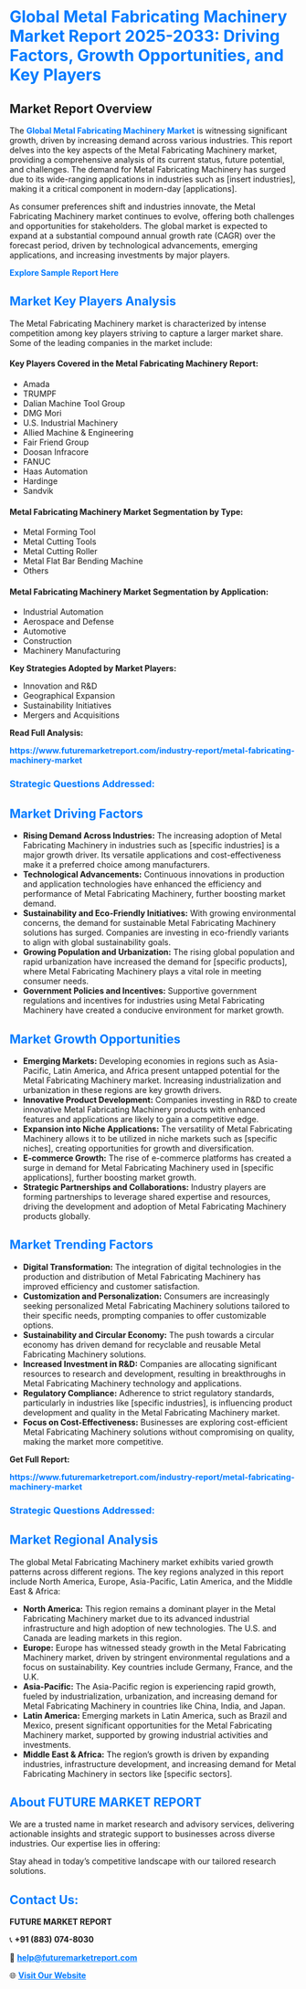 <h1 style="color: #007BFF;">Global Metal Fabricating Machinery Market Report 2025-2033: Driving Factors, Growth Opportunities, and Key Players</h1>

<section id="overview">
<h2>Market Report Overview</h2>
<p>The <a href="https://www.futuremarketreport.com/industry-report/metal-fabricating-machinery-market" style="color: #007BFF; text-decoration: none;"><strong>Global Metal Fabricating Machinery Market</strong></a> is witnessing significant growth, driven by increasing demand across various industries. This report delves into the key aspects of the Metal Fabricating Machinery market, providing a comprehensive analysis of its current status, future potential, and challenges. The demand for Metal Fabricating Machinery has surged due to its wide-ranging applications in industries such as [insert industries], making it a critical component in modern-day [applications].</p>
<p>As consumer preferences shift and industries innovate, the Metal Fabricating Machinery market continues to evolve, offering both challenges and opportunities for stakeholders. The global market is expected to expand at a substantial compound annual growth rate (CAGR) over the forecast period, driven by technological advancements, emerging applications, and increasing investments by major players.</p>
</section>

<section id="overview">
<p><a href="https://www.futuremarketreport.com/request-sample/reportId=59321" style="color: #007BFF; text-decoration: none;"><strong>Explore Sample Report Here</strong></a></p>
</section>

<section id="key-players">
<h2 style="color: #007BFF;">Market Key Players Analysis</h2>
<p>The Metal Fabricating Machinery market is characterized by intense competition among key players striving to capture a larger market share. Some of the leading companies in the market include:</p>
<h4>Key Players Covered in the Metal Fabricating Machinery Report:</h4>
<ul><li>Amada</li><li>TRUMPF</li><li>Dalian Machine Tool Group</li><li>DMG Mori</li><li>U.S. Industrial Machinery</li><li>Allied Machine &amp; Engineering</li><li>Fair Friend Group</li><li>Doosan Infracore</li><li>FANUC</li><li>Haas Automation</li><li>Hardinge</li><li>Sandvik</li></ul>
<h4>Metal Fabricating Machinery Market Segmentation by Type:</h4>
<ul><li>Metal Forming Tool</li><li>Metal Cutting Tools</li><li>Metal Cutting Roller</li><li>Metal Flat Bar Bending Machine</li><li>Others</li></ul>

<h4>Metal Fabricating Machinery Market Segmentation by Application:</h4>
<ul><li>Industrial Automation</li><li>Aerospace and Defense</li><li>Automotive</li><li>Construction</li><li>Machinery Manufacturing</li></ul>
<p><strong>Key Strategies Adopted by Market Players:</strong></p>
<ul>
<li>Innovation and R&D</li>
<li>Geographical Expansion</li>
<li>Sustainability Initiatives</li>
<li>Mergers and Acquisitions</li>
</ul>
</section>

<section>
<p><strong>Read Full Analysis: </strong></p><a href="https://www.futuremarketreport.com/industry-report/metal-fabricating-machinery-market" style="color: #007BFF; text-decoration: none;"><strong>https://www.futuremarketreport.com/industry-report/metal-fabricating-machinery-market</strong></a>
<h3 style="color: #007BFF;">Strategic Questions Addressed:</h3>
</section>

<section id="driving-factors">
<h2 style="color: #007BFF;">Market Driving Factors</h2>
<ul>
<li><strong>Rising Demand Across Industries:</strong> The increasing adoption of Metal Fabricating Machinery in industries such as [specific industries] is a major growth driver. Its versatile applications and cost-effectiveness make it a preferred choice among manufacturers.</li>
<li><strong>Technological Advancements:</strong> Continuous innovations in production and application technologies have enhanced the efficiency and performance of Metal Fabricating Machinery, further boosting market demand.</li>
<li><strong>Sustainability and Eco-Friendly Initiatives:</strong> With growing environmental concerns, the demand for sustainable Metal Fabricating Machinery solutions has surged. Companies are investing in eco-friendly variants to align with global sustainability goals.</li>
<li><strong>Growing Population and Urbanization:</strong> The rising global population and rapid urbanization have increased the demand for [specific products], where Metal Fabricating Machinery plays a vital role in meeting consumer needs.</li>
<li><strong>Government Policies and Incentives:</strong> Supportive government regulations and incentives for industries using Metal Fabricating Machinery have created a conducive environment for market growth.</li>
</ul>
</section>

<section id="growth-opportunities">
<h2 style="color: #007BFF;">Market Growth Opportunities</h2>
<ul>
<li><strong>Emerging Markets:</strong> Developing economies in regions such as Asia-Pacific, Latin America, and Africa present untapped potential for the Metal Fabricating Machinery market. Increasing industrialization and urbanization in these regions are key growth drivers.</li>
<li><strong>Innovative Product Development:</strong> Companies investing in R&D to create innovative Metal Fabricating Machinery products with enhanced features and applications are likely to gain a competitive edge.</li>
<li><strong>Expansion into Niche Applications:</strong> The versatility of Metal Fabricating Machinery allows it to be utilized in niche markets such as [specific niches], creating opportunities for growth and diversification.</li>
<li><strong>E-commerce Growth:</strong> The rise of e-commerce platforms has created a surge in demand for Metal Fabricating Machinery used in [specific applications], further boosting market growth.</li>
<li><strong>Strategic Partnerships and Collaborations:</strong> Industry players are forming partnerships to leverage shared expertise and resources, driving the development and adoption of Metal Fabricating Machinery products globally.</li>
</ul>
</section>

<section id="trending-factors">
<h2 style="color: #007BFF;">Market Trending Factors</h2>
<ul>
<li><strong>Digital Transformation:</strong> The integration of digital technologies in the production and distribution of Metal Fabricating Machinery has improved efficiency and customer satisfaction.</li>
<li><strong>Customization and Personalization:</strong> Consumers are increasingly seeking personalized Metal Fabricating Machinery solutions tailored to their specific needs, prompting companies to offer customizable options.</li>
<li><strong>Sustainability and Circular Economy:</strong> The push towards a circular economy has driven demand for recyclable and reusable Metal Fabricating Machinery solutions.</li>
<li><strong>Increased Investment in R&D:</strong> Companies are allocating significant resources to research and development, resulting in breakthroughs in Metal Fabricating Machinery technology and applications.</li>
<li><strong>Regulatory Compliance:</strong> Adherence to strict regulatory standards, particularly in industries like [specific industries], is influencing product development and quality in the Metal Fabricating Machinery market.</li>
<li><strong>Focus on Cost-Effectiveness:</strong> Businesses are exploring cost-efficient Metal Fabricating Machinery solutions without compromising on quality, making the market more competitive.</li>
</ul>
</section>

<section>
<p><strong>Get Full Report: </strong></p><a href="https://www.futuremarketreport.com/industry-report/metal-fabricating-machinery-market" style="color: #007BFF; text-decoration: none;"><strong>https://www.futuremarketreport.com/industry-report/metal-fabricating-machinery-market</strong></a>
<h3 style="color: #007BFF;">Strategic Questions Addressed:</h3>
</section>


<section id="regional-analysis">
<h2 style="color: #007BFF;">Market Regional Analysis</h2>
<p>The global Metal Fabricating Machinery market exhibits varied growth patterns across different regions. The key regions analyzed in this report include North America, Europe, Asia-Pacific, Latin America, and the Middle East & Africa:</p>
<ul>
<li><strong>North America:</strong> This region remains a dominant player in the Metal Fabricating Machinery market due to its advanced industrial infrastructure and high adoption of new technologies. The U.S. and Canada are leading markets in this region.</li>
<li><strong>Europe:</strong> Europe has witnessed steady growth in the Metal Fabricating Machinery market, driven by stringent environmental regulations and a focus on sustainability. Key countries include Germany, France, and the U.K.</li>
<li><strong>Asia-Pacific:</strong> The Asia-Pacific region is experiencing rapid growth, fueled by industrialization, urbanization, and increasing demand for Metal Fabricating Machinery in countries like China, India, and Japan.</li>
<li><strong>Latin America:</strong> Emerging markets in Latin America, such as Brazil and Mexico, present significant opportunities for the Metal Fabricating Machinery market, supported by growing industrial activities and investments.</li>
<li><strong>Middle East & Africa:</strong> The region’s growth is driven by expanding industries, infrastructure development, and increasing demand for Metal Fabricating Machinery in sectors like [specific sectors].</li>
</ul>
</section>

<footer>
<h2 style="color: #007BFF;">About FUTURE MARKET REPORT</h2>
<p>We are a trusted name in market research and advisory services, delivering actionable insights and strategic support to businesses across diverse industries. Our expertise lies in offering:</p>

<p>Stay ahead in today’s competitive landscape with our tailored research solutions.</p>

<h2 style="color: #007BFF;">Contact Us:</h2>
<p><strong>FUTURE MARKET REPORT</strong></p>
<p>📞 <strong>+91 (883) 074-8030</strong></p>
<p>📧 <strong><a href="mailto:help@futuremarketreport.com" style="color: #007BFF;">help@futuremarketreport.com</a></strong></p>
<p>🌐 <strong><a href="https://www.futuremarketreport.com/" style="color: #007BFF;">Visit Our Website</a></strong></p>
</footer>